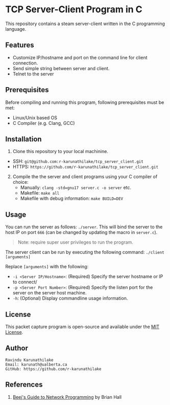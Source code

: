 # TCP Server-Client Program in C

This repository contains a steam server-client written in the C programming language.

## Features

- Customize IP/hostname and port on the command line for client connection.
- Send simple string between server and client. 
- Telnet to the server 

## Prerequisites

Before compiling and running this program, following prerequisites must be met:
- Linux/Unix based OS
- C Compiler (e.g. Clang, GCC)
  
## Installation 
1. Clone this repository to your local machinine. 
 - SSH: `git@github.com:r-karunathilake/tcp_server_client.git`
 - HTTPS: `https://github.com/r-karunathilake/tcp_server_client.git`

2. Compile the the server and client programs using your C compiler of choice:
   - Manually: `clang -std=gnu17 server.c -o server` etc. 
   - Makefile: `make all` 
   - Makefile with debug information: `make BUILD=DEV`

## Usage
You can run the server as follows: `./server`. This will bind the server to the host IP on port `666` (can be changed by updating the macro in `server.c`).

> Note: require super user privileges to run the program.

The server client can be run by executing the following command: 
`./client [arguments]`

Replace `[arguments]` with the following:

- `-i <Server IP/Hostname>`: (Required) Specify the server hostname or IP to connect/
- `-p <Server Port Number>`: (Required) Specify the listen port for the server on the server host machine. 
- `-h`: (Optional) Display commandline usage information. 

## License
This packet capture program is open-source and available under the [MIT License](https://opensource.org/license/mit/).

## Author
    Ravindu Karunathilake 
    Email: karunath@ualberta.ca
    GitHub: https://github.com/r-karunathilake

## References 
1. [Beej's Guide to Network Programming](https://beej.us/guide/bgnet/html/#select) by Brian Hall
